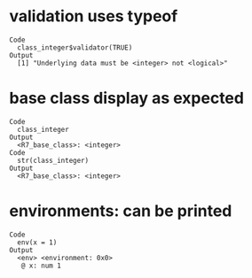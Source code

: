 # validation uses typeof

    Code
      class_integer$validator(TRUE)
    Output
      [1] "Underlying data must be <integer> not <logical>"

# base class display as expected

    Code
      class_integer
    Output
      <R7_base_class>: <integer>
    Code
      str(class_integer)
    Output
      <R7_base_class>: <integer>

# environments: can be printed

    Code
      env(x = 1)
    Output
      <env> <environment: 0x0> 
       @ x: num 1

